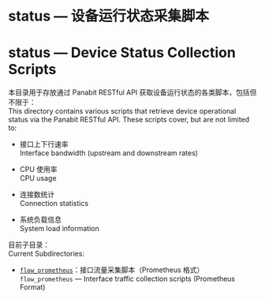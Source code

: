 
# status — 设备运行状态采集脚本 
# status — Device Status Collection Scripts

本目录用于存放通过 Panabit RESTful API 获取设备运行状态的各类脚本，包括但不限于：  
This directory contains various scripts that retrieve device operational status via the Panabit RESTful API. These scripts cover, but are not limited to:

- 接口上下行速率  
  Interface bandwidth (upstream and downstream rates)

- CPU 使用率  
  CPU usage

- 连接数统计  
  Connection statistics

- 系统负载信息  
  System load information

目前子目录：  
Current Subdirectories:

- [`flow_prometheus`]()：接口流量采集脚本（Prometheus 格式）  
  `flow_prometheus` — Interface traffic collection scripts (Prometheus Format)

